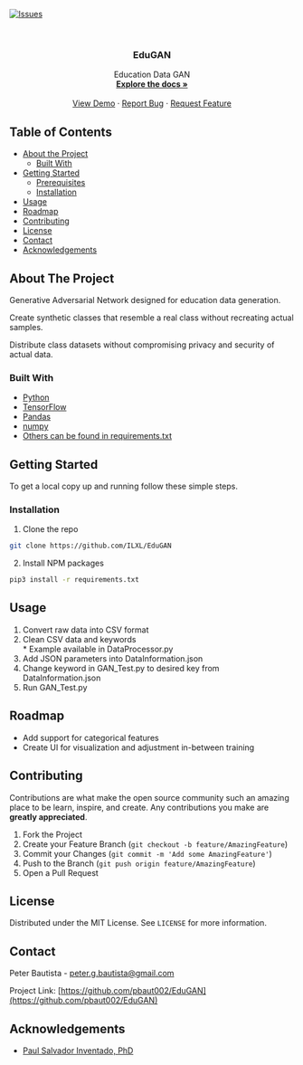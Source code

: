 
[![Issues][issues-shield]][issues-url]



<!-- PROJECT LOGO -->
<br />
<p align="center">

  <h3 align="center">EduGAN</h3>

  <p align="center">
    Education Data GAN
    <br />
    <a href="https://github.com/pbaut002/EduGAN"><strong>Explore the docs »</strong></a>
    <br />
    <br />
    <a href="https://github.com/pbaut002/EduGAN">View Demo</a>
    ·
    <a href="https://github.com/pbaut002/EduGAN/issues">Report Bug</a>
    ·
    <a href="https://github.com/pbaut002/EduGAN/issues">Request Feature</a>
  </p>
</p>



<!-- TABLE OF CONTENTS -->
## Table of Contents

* [About the Project](#about-the-project)
  * [Built With](#built-with)
* [Getting Started](#getting-started)
  * [Prerequisites](#prerequisites)
  * [Installation](#installation)
* [Usage](#usage)
* [Roadmap](#roadmap)
* [Contributing](#contributing)
* [License](#license)
* [Contact](#contact)
* [Acknowledgements](#acknowledgements)



<!-- ABOUT THE PROJECT -->
## About The Project

Generative Adversarial Network designed for education data generation.

Create synthetic classes that resemble a real class without recreating actual samples.

Distribute class datasets without compromising privacy and security of actual data.



### Built With

* [Python]()
* [TensorFlow]()
* [Pandas]()
* [numpy]() 
* [Others can be found in requirements.txt]() 


<!-- GETTING STARTED -->
## Getting Started

To get a local copy up and running follow these simple steps.

### Installation

1. Clone the repo
```sh
git clone https://github.com/ILXL/EduGAN
```
2. Install NPM packages
```sh
pip3 install -r requirements.txt
```



<!-- USAGE EXAMPLES -->
## Usage

<ol> 
  <li>Convert raw data into CSV format</li>
  <li>Clean CSV data and keywords</li>
    * Example available in DataProcessor.py
  <li>Add JSON parameters into DataInformation.json</li>
  <li>Change keyword in GAN_Test.py to desired key from DataInformation.json</li>
  <li>Run GAN_Test.py</li>
    
</ol>



<!-- ROADMAP -->
## Roadmap

<ul>
  <li> Add support for categorical features</li>
  <li> Create UI for visualization and adjustment in-between training
</ul>


<!-- CONTRIBUTING -->
## Contributing

Contributions are what make the open source community such an amazing place to be learn, inspire, and create. Any contributions you make are **greatly appreciated**.

1. Fork the Project
2. Create your Feature Branch (`git checkout -b feature/AmazingFeature`)
3. Commit your Changes (`git commit -m 'Add some AmazingFeature'`)
4. Push to the Branch (`git push origin feature/AmazingFeature`)
5. Open a Pull Request



<!-- LICENSE -->
## License

Distributed under the MIT License. See `LICENSE` for more information.



<!-- CONTACT -->
## Contact

Peter Bautista - peter.g.bautista@gmail.com

Project Link: [https://github.com/pbaut002/EduGAN](https://github.com/pbaut002/EduGAN)



<!-- ACKNOWLEDGEMENTS -->
## Acknowledgements

* [Paul Salvador Inventado, PhD]()






<!-- MARKDOWN LINKS & IMAGES -->
<!-- https://www.markdownguide.org/basic-syntax/#reference-style-links -->
[issues-shield]: https://img.shields.io/github/issues/pbaut002/EduGAN.svg?style=flat-square
[issues-url]: https://github.com/pbaut002/EduGAN/issues


